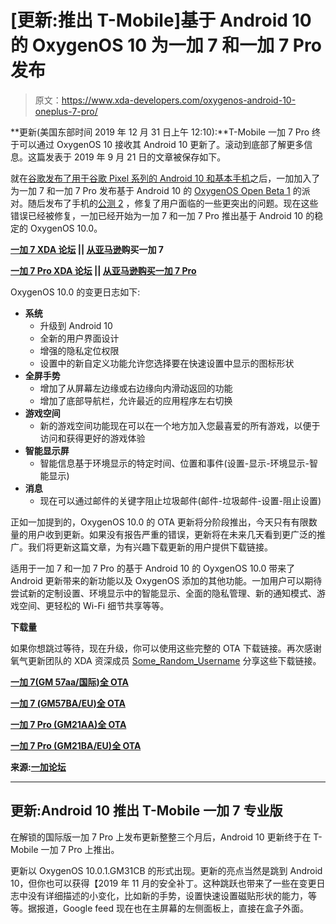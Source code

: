 # [更新:推出 T-Mobile]基于 Android 10 的 OxygenOS 10 为一加 7 和一加 7 Pro 发布

> 原文：<https://www.xda-developers.com/oxygenos-android-10-oneplus-7-pro/>

**更新(美国东部时间 2019 年 12 月 31 日上午 12:10):**T-Mobile 一加 7 Pro 终于可以通过 OxygenOS 10 接收其 Android 10 更新了。滚动到底部了解更多信息。这篇发表于 2019 年 9 月 21 日的文章被保存如下。

就在[谷歌发布了用于谷歌 Pixel 系列的 Android 10 和基本手机](https://www.xda-developers.com/google-releases-stable-android-10-for-pixel-smartphones/)之后，一加加入了为一加 7 和一加 7 Pro 发布基于 Android 10 的 [OxygenOS Open Beta 1](https://www.xda-developers.com/oneplus-7-7-pro-android-10-oxygenos-open-beta-1/) 的派对。随后发布了手机的[公测 2](https://www.xda-developers.com/oneplus-7-pro-second-android-10-beta-oxygenos-open-beta-2/) ，修复了用户面临的一些更突出的问题。现在这些错误已经被修复，一加已经开始为一加 7 和一加 7 Pro 推出基于 Android 10 的稳定的 OxygenOS 10.0。

**[一加 7 XDA 论坛](https://forum.xda-developers.com/oneplus-7) || [从亚马逊](https://www.amazon.in/Test-Exclusive-610/dp/B07HGH3G46/?tag=xdaportalin-21)购买一加 7**

**[一加 7 Pro XDA 论坛](https://forum.xda-developers.com/oneplus-7-pro) || [从亚马逊购买一加 7 Pro](https://www.amazon.in/Test-Exclusive-604/dp/B07HGLBZ5R/?tag=xdaportalin-21)**

OxygenOS 10.0 的变更日志如下:

*   **系统**
    *   升级到 Android 10
    *   全新的用户界面设计
    *   增强的隐私定位权限
    *   设置中的新自定义功能允许您选择要在快速设置中显示的图标形状
*   **全屏手势**
    *   增加了从屏幕左边缘或右边缘向内滑动返回的功能
    *   增加了底部导航栏，允许最近的应用程序左右切换
*   **游戏空间**
    *   新的游戏空间功能现在可以在一个地方加入您最喜爱的所有游戏，以便于访问和获得更好的游戏体验
*   **智能显示屏**
    *   智能信息基于环境显示的特定时间、位置和事件(设置-显示-环境显示-智能显示)
*   **消息**
    *   现在可以通过邮件的关键字阻止垃圾邮件(邮件-垃圾邮件-设置-阻止设置)

正如一加提到的，OxygenOS 10.0 的 OTA 更新将分阶段推出，今天只有有限数量的用户收到更新。如果没有报告严重的错误，更新将在未来几天看到更广泛的推广。我们将更新这篇文章，为有兴趣下载更新的用户提供下载链接。

适用于一加 7 和一加 7 Pro 的基于 Android 10 的 OyxgenOS 10.0 带来了 Android 更新带来的新功能以及 OxygenOS 添加的其他功能。一加用户可以期待尝试新的定制设置、环境显示中的智能显示、全面的隐私管理、新的通知模式、游戏空间、更轻松的 Wi-Fi 细节共享等等。

**下载量**

如果你想跳过等待，现在升级，你可以使用这些完整的 OTA 下载链接。再次感谢氧气更新团队的 XDA 资深成员 [Some_Random_Username](https://forum.xda-developers.com/member.php?u=8234677) 分享这些下载链接。

**[一加 7(GM 57aa/国际)全 OTA](https://otafsg1.h2os.com/patch/amazone2/GLO/OnePlus7Oxygen/OnePlus7Oxygen_14.O.20_GLO_020_1909172052/OnePlus7Oxygen_14.O.20_OTA_020_all_1909172052_2ac103c26f8.zip)**

**[一加 7 (GM57BA/EU)全 OTA](https://otafsg1.h2os.com/patch/amazone2/GLO/OnePlus7Oxygen/OnePlus7Oxygen_14.E.20_GLO_020_1909172051/OnePlus7Oxygen_14.E.20_OTA_020_all_1909172051_f6ac992.zip)**

**[一加 7 Pro (GM21AA)全 OTA](https://otafsg1.h2os.com/patch/amazone2/GLO/OnePlus7ProOxygen/OnePlus7ProOxygen_21.O.20_GLO_020_1909172051/OnePlus7ProOxygen_21.O.20_OTA_020_all_1909172051_db7a3f61.zip)**

**[一加 7 Pro (GM21BA/EU)全 OTA](https://otafsg1.h2os.com/patch/amazone2/GLO/OnePlus7ProOxygen/OnePlus7ProOxygen_21.E.20_GLO_020_1909172050/OnePlus7ProOxygen_21.E.20_OTA_020_all_1909172050_2ce34409.zip)**

**来源:[一加论坛](https://forums.oneplus.com/threads/oxygenos-10-0-for-the-oneplus-7-pro-and-oneplus-7.1105492/)**

* * *

## 更新:Android 10 推出 T-Mobile 一加 7 专业版

在解锁的国际版一加 7 Pro 上发布更新整整三个月后，Android 10 更新终于在 T-Mobile 一加 7 Pro 上推出。

更新以 OxygenOS 10.0.1.GM31CB 的形式出现。更新的亮点当然是跳到 Android 10，但你也可以获得【2019 年 11 月的安全补丁。这种跳跃也带来了一些在变更日志中没有详细描述的小变化，比如新的手势，设置快速设置磁贴形状的能力，等等。据报道，Google feed 现在也在主屏幕的左侧面板上，直接在盒子外面。